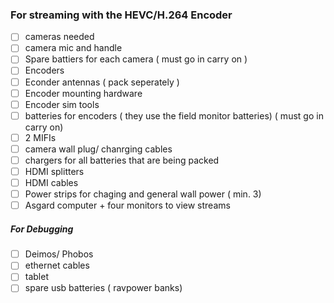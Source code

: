 ###  For streaming with the HEVC/H.264 Encoder
   
- [ ] cameras needed
- [ ] camera mic and handle
- [ ] Spare battiers for each camera ( must go in carry on )
- [ ] Encoders
- [ ] Econder antennas ( pack seperately )
- [ ] Encoder mounting hardware
- [ ] Encoder sim tools
- [ ] batteries for encoders ( they use the field monitor batteries) ( must go in carry on)
- [ ] 2 MIFIs
- [ ] camera wall plug/ chanrging cables
- [ ] chargers for all batteries that are being packed 
- [ ] HDMI splitters
- [ ] HDMI cables 
- [ ] Power strips for chaging and general wall power ( min. 3)
- [ ] Asgard computer + four monitors to view streams

##### For Debugging 
- [ ] Deimos/ Phobos  
- [ ] ethernet cables 
- [ ] tablet 
- [ ] spare usb batteries ( ravpower banks) 
